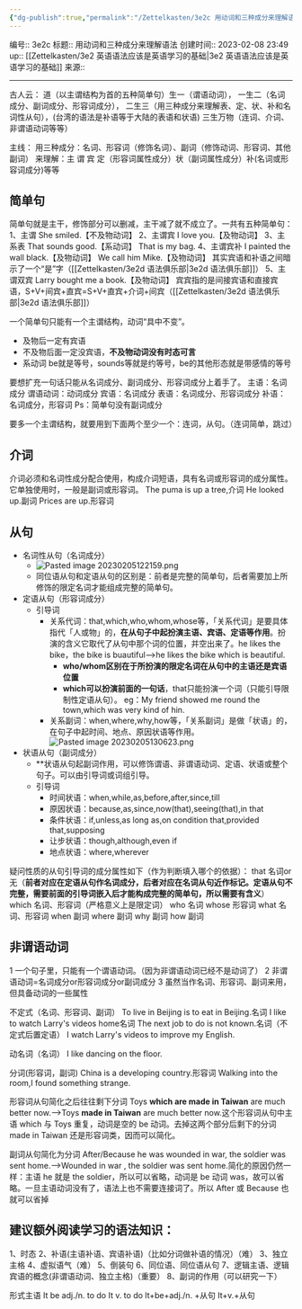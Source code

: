 ```yaml
---
{"dg-publish":true,"permalink":"/Zettelkasten/3e2c 用动词和三种成分来理解语法/","dgPassFrontmatter":true}
---
```


编号:: 3e2c
标题:: 用动词和三种成分来理解语法
创建时间:: 2023-02-08 23:49
up:: [[Zettelkasten/3e2 英语语法应该是英语学习的基础\|3e2 英语语法应该是英语学习的基础]]
来源:: 

---

古人云：
道（以主谓结构为首的五种简单句）生一（谓语动词），
一生二（名词成分、副词成分、形容词成分），
二生三（用三种成分来理解表、定、状、补和名词性从句），(台湾的语法是补语等于大陆的表语和状语)
三生万物（连词、介词、非谓语动词等等）


主线：
用三种成分：名词、形容词（修饰名词）、副词（修饰动词、形容词、其他副词）
来理解：主 谓 宾 定（形容词属性成分）状（副词属性成分）补(名词或形容词成分)等等



## 简单句
简单句就是主干，修饰部分可以删减，主干减了就不成立了。一共有五种简单句：
1、主谓   She smiled.【不及物动词】
2、主谓宾   I love you.【及物动词】
3、主系表   That sounds good.【系动词】 That is my bag.
4、主谓宾补   I painted the wall black.【及物动词】   We call him Mike.【及物动词】
其实宾语和补语之间暗示了一个“是”字（[[Zettelkasten/3e2d 语法俱乐部\|3e2d 语法俱乐部]]）
5、主谓双宾   Larry bought me a book.【及物动词】
宾宾指的是间接宾语和直接宾语，S+V+间宾+直宾=S+V+直宾+介词+间宾（[[Zettelkasten/3e2d 语法俱乐部\|3e2d 语法俱乐部]]）

一个简单句只能有一个主谓结构，动词“具中不变”。
- 及物后一定有宾语 
- 不及物后面一定没宾语，**不及物动词没有时态可言**
- 系动词 be就是等号，sounds等就是约等号，be的其他形态就是带感情的等号

要想扩充一句话只能从名词成分、副词成分、形容词成分上着手了。
主语：名词成分
谓语动词：动词成分
宾语：名词成分
表语：名词成分、形容词成分
补语：名词成分，形容词
Ps：简单句没有副词成分

要多一个主谓结构，就要用到下面两个至少一个：连词，从句。（连词简单，跳过）

## 介词
介词必须和名词性成分配合使用，构成介词短语，具有名词或形容词的成分属性。
它单独使用时，一般是副词或形容词。
The puma is up a tree,介词
He looked up.副词
Prices are up.形容词

## 从句
- 名词性从句（名词成分）
	- ![Pasted image 20230205122159.png](/img/user/attachment/Pasted%20image%2020230205122159.png)
	- 同位语从句和定语从句的区别是：前者是完整的简单句，后者需要加上所修饰的限定名词才能组成完整的简单句。
- 定语从句（形容词成分）
	- 引导词
		- 关系代词：that,which,who,whom,whose等，「关系代词」是要具体指代「人或物」的，**在从句子中起扮演主语、宾语、定语等作用**。扮演的含义它取代了从句中那个词的位置，并空出来了。he likes the bike，the bike is buautiful-->he likes the bike which is beautiful.
			- **who/whom区别在于所扮演的限定名词在从句中的主语还是宾语位置**
			- **which可以扮演前面的一句话**，that只能扮演一个词（只能引导限制性定语从句）。 eg：My friend showed me round the town,which was very kind of hin.
		- 关系副词：when,where,why,how等，「关系副词」是做「状语」的，在句子中起时间、地点、原因状语等作用。![Pasted image 20230205130623.png](/img/user/attachment/Pasted%20image%2020230205130623.png)
- 状语从句（副词成分）
	- **状语从句起副词作用，可以修饰谓语、非谓语动词、定语、状语或整个句子。可以由引导词或词组引导。
	- 引导词
		- 时间状语：when,while,as,before,after,since,till
		- 原因状语：because,as,since,now(that),seeing(that),in that
		- 条件状语：if,unless,as long as,on condition that,provided that,supposing
		- 让步状语：though,although,even if
		- 地点状语：where,wherever


疑问性质的从句引导词的成分属性如下（作为判断填入哪个的依据）：
that 名词or无（**前者对应在定语从句作名词成分，后者对应在名词从句近作标记。定语从句不完整，需要前面的引导词嵌入后才能构成完整的简单句，所以需要有含义**）
which 名词、形容词（严格意义上是限定词）
who 名词
whose 形容词
what 名词、形容词
when 副词
where 副词
why 副词
how 副词



## 非谓语动词
1 一个句子里，只能有一个谓语动词。（因为非谓语动词已经不是动词了）
2 非谓语动词=名词成分or形容词成分or副词成分
3 虽然当作名词、形容词、副词来用，但具备动词的一些属性

不定式（名词、形容词、副词）
To live in Beijing is to eat in Beijing.名词
I like to watch Larry's videos home名词
The next job to do is not known.名词（不定式后置定语）
I watch Larry's videos to improve my English.

动名词（名词）
I like dancing on the floor.

分词(形容词，副词)
China is a developing country.形容词
Walking into the room,I found something strange.


形容词从句简化之后往往剩下分词
Toys **which are made in Taiwan** are much better now.-->Toys **made in Taiwan** are much better now.这个形容词从句中主语 which 与 Toys 重复，动词是空的 be 动词。去掉这两个部分后剩下的分词 made in Taiwan 还是形容词类，因而可以简化。

副词从句简化为分词
After/Because he was wounded in war, the soldier was sent home.-->Wounded in war
, the soldier was sent home.简化的原因仍然一样：主语 he 就是 the soldier，所以可以省略，动词是 be 动词 was，故可以省略。一旦主语动词没有了，语法上也不需要连接词了。所以 After 或 Because 也就可以省掉







## 建议额外阅读学习的语法知识：
1、时态
2、补语(主语补语、宾语补语)（比如分词做补语的情况）（难）
3、独立主格
4、虚拟语气（难）
5、倒装句
6、同位语、同位语从句
7、逻辑主语、逻辑宾语的概念(非谓语动词、独立主格)（重要）
8、副词的作用（可以研究一下）

形式主语
It be adj./n. to do
It v. to do
lt+be+adj./n. +从句
It+v.+从句













